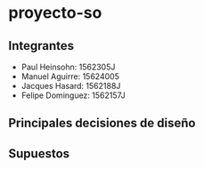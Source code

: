 # proyecto-so

## Integrantes

- Paul Heinsohn: 1562305J
- Manuel Aguirre: 15624005
- Jacques Hasard: 1562188J
- Felipe Dominguez: 1562157J

## Principales decisiones de diseño

## Supuestos
